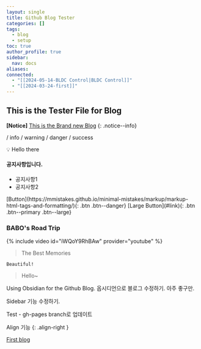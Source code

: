 ```yaml
---
layout: single
title: Github Blog Tester
categories: []
tags:
  - blog
  - setup
toc: true
author_profile: true
sidebar:
  nav: docs
aliases: 
connected:
  - "[[2024-05-14-BLDC Control|BLDC Control]]"
  - "[[2024-03-24-first]]"
---
```

## This is the Tester File for Blog

**[Notice]** [This is the Brand new Blog](https://thejourneyofbabo.github.io/)
{: .notice--info} 

/ info / warning / danger / success

<aside> 💡
Hello there
</aside>
<div class="notice--success">
<h4>공지사항입니다.</h4>
	<ul>
		<li>공지사항1</li>
		<li>공지사항2</li>
	</ul>
</div>
[Button](https://mmistakes.github.io/minimal-mistakes/markup/markup-html-tags-and-formatting/){: .btn .btn--danger}
[Large Button](#link){: .btn .btn--primary .btn--large}

### BABO's Road Trip
{% include video id="iWQoY9RhBAw" provider="youtube" %}
>The Best Memories

```
Beautiful!
```
>Hello~

Using Obsidian for the Github Blog.
옵시디언으로 블로그 수정하기. 아주 좋구만.

Sidebar 기능 수정하기. 

Test - gh-pages branch로 업데이트

Align 기능
{: .align-right }

[First blog](../Engineering/BLDC-Control/)


